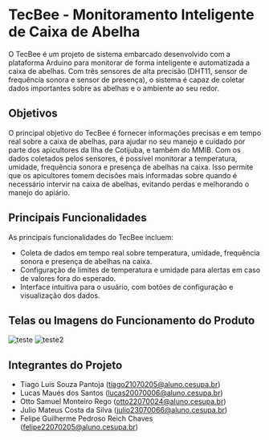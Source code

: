# TecBee - Monitoramento Inteligente de Caixa de Abelha
O TecBee é um projeto de sistema embarcado desenvolvido com a plataforma Arduino para monitorar de forma inteligente e automatizada a caixa de abelhas. Com três sensores de alta precisão (DHT11, sensor de frequência sonora e sensor de presença), o sistema é capaz de coletar dados importantes sobre as abelhas e o ambiente ao seu redor.

## Objetivos
O principal objetivo do TecBee é fornecer informações precisas e em tempo real sobre a caixa de abelhas, para ajudar no seu manejo e cuidado por parte dos apicultores da Ilha de Cotijuba, e também do MMIB. Com os dados coletados pelos sensores, é possível monitorar a temperatura, umidade, frequência sonora e presença de abelhas na caixa. Isso permite que os apicultores tomem decisões mais informadas sobre quando é necessário intervir na caixa de abelhas, evitando perdas e melhorando o manejo do apiário.

## Principais Funcionalidades
As principais funcionalidades do TecBee incluem:

- Coleta de dados em tempo real sobre temperatura, umidade, frequência sonora e presença de abelhas na caixa.
- Configuração de limites de temperatura e umidade para alertas em caso de valores fora do esperado.
- Interface intuitiva para o usuário, com botões de configuração e visualização dos dados.

## Telas ou Imagens do Funcionamento do Produto
![teste](https://user-images.githubusercontent.com/80236937/233842677-8701bf26-624d-48f1-bae1-28f17ade18d0.png)
![teste2](https://user-images.githubusercontent.com/80236937/233842792-a084cacc-e8a8-40c4-9049-bb487471fa85.png)


##  Integrantes do Projeto
- Tiago Luis Souza Pantoja (tiago21070205@aluno.cesupa.br)
- Lucas Maués dos Santos (lucas20070006@aluno.cesupa.br)
- Otto Samuel Monteiro Rego (otto22070024@aluno.cesupa.br)
- Julio Mateus Costa da Silva (julio23070066@aluno.cesupa.br)
- Felipe Guilherme Pedroso Reich Chaves (felipe22070205@aluno.cesupa.br)
